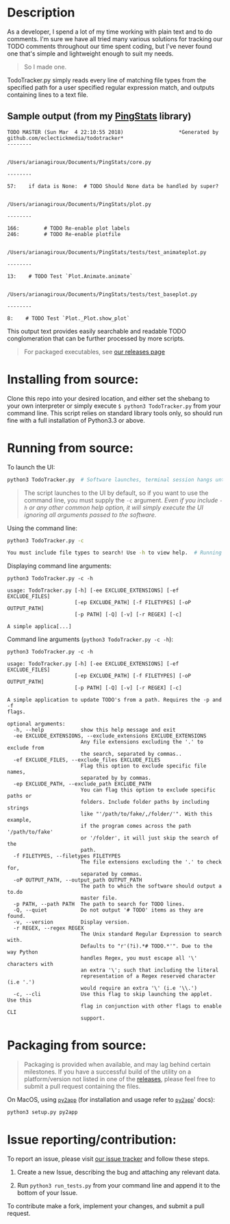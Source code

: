 # Description

As a developer, I spend a lot of my time working with plain text and to do comments. I'm sure we have all tried many various solutions for tracking our TODO comments throughout our time spent coding, but I've never found one that's simple and lightweight enough to suit my needs.

> So I made one.

TodoTracker.py simply reads every line of matching file types from the specified path for a user specified regular expression match, and outputs containing lines to a text file.

## Sample output (from my [PingStats](pingstats) library)
```
TODO MASTER (Sun Mar  4 22:10:55 2018)                  *Generated by github.com/eclectickmedia/todotracker*
--------


/Users/arianagiroux/Documents/PingStats/core.py

--------

57:    if data is None:  # TODO Should None data be handled by super?


/Users/arianagiroux/Documents/PingStats/plot.py

--------

166:        # TODO Re-enable plot labels
246:        # TODO Re-enable plotfile


/Users/arianagiroux/Documents/PingStats/tests/test_animateplot.py

--------

13:    # TODO Test `Plot.Animate.animate`


/Users/arianagiroux/Documents/PingStats/tests/test_baseplot.py

--------

8:    # TODO Test `Plot._Plot.show_plot`
```

This output text provides easily searchable and readable TODO conglomeration that can be further processed by more scripts.

> For packaged executables, see [our releases page](0) 

# Installing from source:

Clone this repo into your desired location, and either set the shebang to your own interpreter or simply execute `$ python3 TodoTracker.py` from your command line. This script relies on standard library tools only, so should run fine with a full installation of Python3.3 or above.

# Running from source:

To launch the UI:

```bash
python3 TodoTracker.py  # Software launches, terminal session hangs until GUI closes.
```

> The script launches to the UI by default, so if you want to use the command line, you must supply the `-c` argument. *Even if you include `-h` or any other common help option, it will simply execute the UI ignoring all arguments passed to the software.*

Using the command line:

```bash
python3 TodoTracker.py -c

You must include file types to search! Use -h to view help.  # Running software without any arguments gives an error.
```

Displaying command line arguments:
```
python3 TodoTracker.py -c -h

usage: TodoTracker.py [-h] [-ee EXCLUDE_EXTENSIONS] [-ef EXCLUDE_FILES]
                      [-ep EXCLUDE_PATH] [-f FILETYPES] [-oP OUTPUT_PATH]
                      [-p PATH] [-Q] [-v] [-r REGEX] [-c]

A simple applica[...]
```

Command line arguments (`python3 TodoTracker.py -c -h`):
```
python3 TodoTracker.py -c -h

usage: TodoTracker.py [-h] [-ee EXCLUDE_EXTENSIONS] [-ef EXCLUDE_FILES]
                      [-ep EXCLUDE_PATH] [-f FILETYPES] [-oP OUTPUT_PATH]
                      [-p PATH] [-Q] [-v] [-r REGEX] [-c]

A simple application to update TODO's from a path. Requires the -p and -f
flags.

optional arguments:
  -h, --help            show this help message and exit
  -ee EXCLUDE_EXTENSIONS, --exclude_extensions EXCLUDE_EXTENSIONS
                        Any file extensions excluding the '.' to exclude from
                        the search, separated by commas..
  -ef EXCLUDE_FILES, --exclude_files EXCLUDE_FILES
                        Flag this option to exclude specific file names,
                        separated by by commas.
  -ep EXCLUDE_PATH, --exclude_path EXCLUDE_PATH
                        You can flag this option to exclude specific paths or
                        folders. Include folder paths by including strings
                        like "'/path/to/fake/,/folder/'". With this example,
                        if the program comes across the path '/path/to/fake'
                        or '/folder', it will just skip the search of the
                        path.
  -f FILETYPES, --filetypes FILETYPES
                        The file extensions excluding the '.' to check for,
                        separated by commas.
  -oP OUTPUT_PATH, --output_path OUTPUT_PATH
                        The path to which the software should output a to.do
                        master file.
  -p PATH, --path PATH  The path to search for TODO lines.
  -Q, --quiet           Do not output '# TODO' items as they are found.
  -v, --version         Display version.
  -r REGEX, --regex REGEX
                        The Unix standard Regular Expression to search with.
                        Defaults to "r'(?i).*# TODO.*'". Due to the way Python
                        handles Regex, you must escape all '\' characters with
                        an extra '\'; such that including the literal
                        representation of a Regex reserved character (i.e '.')
                        would require an extra '\' (i.e '\\.')
  -c, --cli             Use this flag to skip launching the applet. Use this
                        flag in conjunction with other flags to enable CLI
                        support.
```

# Packaging from source:

> Packaging is provided when available, and may lag behind certain milestones. If you have a successful build of the utility on a platform/version not listed in one of the [releases](0), please feel free to submit a pull request containing the files.

On MacOS, using [`py2app`](1) (for installation and usage refer to [`py2app`](1)' docs):

```bash
python3 setup.py py2app
```

# Issue reporting/contribution:

To report an issue, please visit [our issue tracker][issues] and follow these steps.

1. Create a new Issue, describing the bug and attaching any relevant data.

2. Run `python3 run_tests.py` from your command line and append it to the bottom of your Issue.

To contribute make a fork, implement your changes, and submit a pull request.


[pingstats]:https://github.com/EclectickMedia/PingStats
[issues]:https://github.com/EclectickMedia/TodoTracker/issues
[0]:https://github.com/EclectickMedia/TodoTracker/releases
[1]:https://py2app.readthedocs.io/en/latest/
